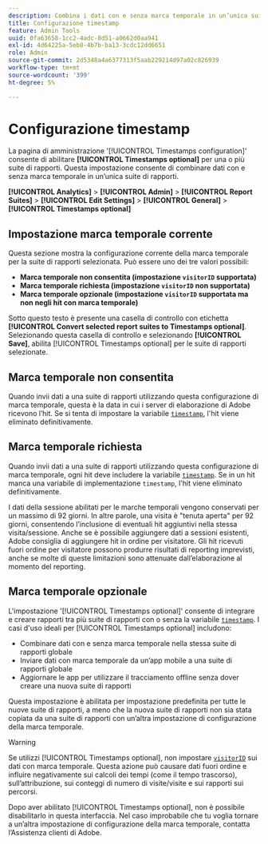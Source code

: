 ```yaml
---
description: Combina i dati con e senza marca temporale in un’unica suite di rapporti.
title: Configurazione timestamp
feature: Admin Tools
uuid: 0fa63658-1cc2-4adc-8d51-a0662d0aa941
exl-id: 4d64225a-5eb8-4b7b-ba13-3cdc12dd6651
role: Admin
source-git-commit: 2d5348a4a6377313f5aab229214d97a02c826939
workflow-type: tm+mt
source-wordcount: '399'
ht-degree: 5%

---
```


# Configurazione timestamp

La pagina di amministrazione &#39;[!UICONTROL Timestamps configuration]&#39; consente di abilitare **[!UICONTROL Timestamps optional]** per una o più suite di rapporti. Questa impostazione consente di combinare dati con e senza marca temporale in un’unica suite di rapporti.

**[!UICONTROL Analytics]** > **[!UICONTROL Admin]** > **[!UICONTROL Report Suites]** > **[!UICONTROL Edit Settings]** > **[!UICONTROL General]** > **[!UICONTROL Timestamps optional]**

## Impostazione marca temporale corrente

Questa sezione mostra la configurazione corrente della marca temporale per la suite di rapporti selezionata. Può essere uno dei tre valori possibili:

* **Marca temporale non consentita (impostazione `visitorID` supportata)**
* **Marca temporale richiesta (impostazione `visitorID` non supportata)**
* **Marca temporale opzionale (impostazione `visitorID` supportata ma non negli hit con marca temporale)**

Sotto questo testo è presente una casella di controllo con etichetta **[!UICONTROL Convert selected report suites to Timestamps optional]**. Selezionando questa casella di controllo e selezionando **[!UICONTROL Save]**, abilita [!UICONTROL Timestamps optional] per le suite di rapporti selezionate.

## Marca temporale non consentita

Quando invii dati a una suite di rapporti utilizzando questa configurazione di marca temporale, questa è la data in cui i server di elaborazione di Adobe ricevono l’hit. Se si tenta di impostare la variabile [`timestamp`](/help/implement/vars/page-vars/timestamp.md), l&#39;hit viene eliminato definitivamente.

## Marca temporale richiesta

Quando invii dati a una suite di rapporti utilizzando questa configurazione di marca temporale, ogni hit deve includere la variabile [`timestamp`](/help/implement/vars/page-vars/timestamp.md). Se in un hit manca una variabile di implementazione `timestamp`, l&#39;hit viene eliminato definitivamente.

I dati della sessione abilitati per le marche temporali vengono conservati per un massimo di 92 giorni. In altre parole, una visita è &quot;tenuta aperta&quot; per 92 giorni, consentendo l’inclusione di eventuali hit aggiuntivi nella stessa visita/sessione. Anche se è possibile aggiungere dati a sessioni esistenti, Adobe consiglia di aggiungere hit in ordine per visitatore. Gli hit ricevuti fuori ordine per visitatore possono produrre risultati di reporting imprevisti, anche se molte di queste limitazioni sono attenuate dall’elaborazione al momento del reporting.

## Marca temporale opzionale

L&#39;impostazione &#39;[!UICONTROL Timestamps optional]&#39; consente di integrare e creare rapporti tra più suite di rapporti con o senza la variabile [`timestamp`](/help/implement/vars/page-vars/timestamp.md). I casi d&#39;uso ideali per [!UICONTROL Timestamps optional] includono:

* Combinare dati con e senza marca temporale nella stessa suite di rapporti globale
* Inviare dati con marca temporale da un’app mobile a una suite di rapporti globale
* Aggiornare le app per utilizzare il tracciamento offline senza dover creare una nuova suite di rapporti

Questa impostazione è abilitata per impostazione predefinita per tutte le nuove suite di rapporti, a meno che la nuova suite di rapporti non sia stata copiata da una suite di rapporti con un’altra impostazione di configurazione della marca temporale.

>[!WARNING]
>
>Se utilizzi [!UICONTROL Timestamps optional], non impostare [`visitorID`](/help/implement/vars/config-vars/visitorid.md) sui dati con marca temporale. Questa azione può causare dati fuori ordine e influire negativamente sui calcoli dei tempi (come il tempo trascorso), sull’attribuzione, sui conteggi di numero di visite/visite e sui rapporti sui percorsi.

Dopo aver abilitato [!UICONTROL Timestamps optional], non è possibile disabilitarlo in questa interfaccia. Nel caso improbabile che tu voglia tornare a un’altra impostazione di configurazione della marca temporale, contatta l’Assistenza clienti di Adobe.
